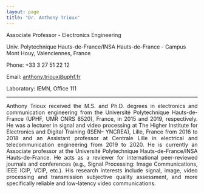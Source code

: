 ```yaml
---
layout: page
title: "Dr. Anthony Trioux"
---
```


Associate Professor - Electronics Engineering

Univ. Polytechnique Hauts-de-France/INSA Hauts-de-France - Campus Mont Houy, Valenciennes, France

Phone: +33 3 27 51 22 12

Email: <a href="mailto:anthony.trioux@uphf.fr">anthony.trioux@uphf.fr</a>

Laboratory: IEMN, Office 111

---

<div style="text-align: justify"> Anthony Trioux received the M.S. and Ph.D. degrees in electronics and communication engineering from the Université Polytechnique Hauts-de-France (UPHF, UMR CNRS 8520), France, in 2015 and 2019, respectively. He was a lecturer in signal and video processing at The Higher Institute for Electronics and Digital Training (ISEN– YNCREA), Lille, France from 2016 to 2018 and an Assistant professor at Centrale Lille in electrical and telecommunication engineering from 2019 to 2020. He is currently an Associate professor at the Université Polytechnique Hauts-de-France/INSA Hauts-de-France. He acts as a reviewer for international peer-reviewed journals and conferences (e.g., Signal Processing: Image Communications, IEEE ICIP, VCIP, etc.). His research interests include signal, image, video processing and transmission subjective quality assessment, and more specifically reliable and low-latency video communications.</div>
